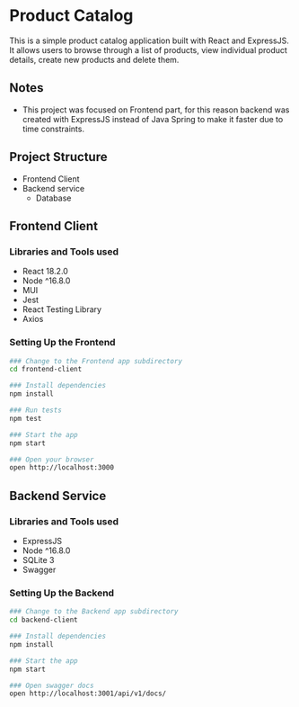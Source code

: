 
# Product Catalog

This is a simple product catalog application built with React and ExpressJS. It allows users to browse through a list of products, view individual product details, create new products and delete them.

## Notes

- This project was focused on Frontend part, for this reason backend was created with ExpressJS instead of Java Spring to make it faster due to time constraints.

## Project Structure
- Frontend Client
- Backend service
  - Database

## Frontend Client
### Libraries and Tools used
- React 18.2.0
- Node ^16.8.0
- MUI
- Jest
- React Testing Library
- Axios

### Setting Up the Frontend
```sh
### Change to the Frontend app subdirectory
cd frontend-client

### Install dependencies
npm install

### Run tests
npm test

### Start the app
npm start

### Open your browser
open http://localhost:3000
```

## Backend Service
### Libraries and Tools used
- ExpressJS
- Node ^16.8.0
- SQLite 3
- Swagger

### Setting Up the Backend
```sh
### Change to the Backend app subdirectory
cd backend-client

### Install dependencies
npm install

### Start the app
npm start

### Open swagger docs
open http://localhost:3001/api/v1/docs/
```